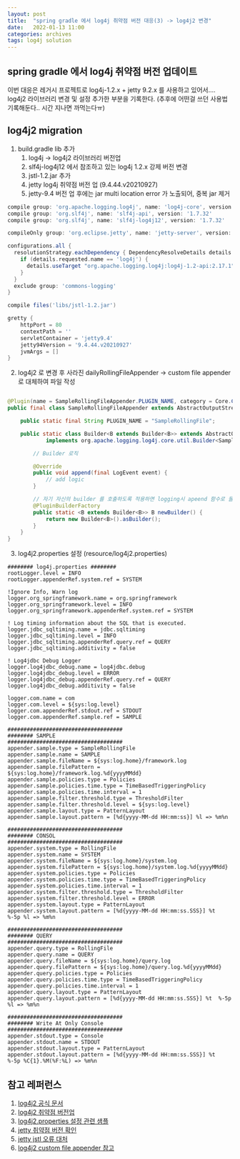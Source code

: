 ```yaml
---
layout: post
title:  "spring gradle 에서 log4j 취약점 버전 대응(3) -> log4j2 변경"
date:   2022-01-13 11:00
categories: archives
tags: log4j solution
---
```

## spring gradle 에서 log4j 취약점 버전 업데이트
이번 대응은 레거시 프로젝트로 log4j-1.2.x + jetty 9.2.x 를 사용하고 있어서....
log4j2 라이브러리 변경 및 설정 추가한 부분을 기록한다.
(추후에 어떤걸 쓰던 사용법 기록해둔다.. 시간 지나면 까먹는다ㅠ)


## log4j2 migration
1. build.gradle lib 추가
   1. log4j → log4j2 라이브러리 버전업
   2. slf4j-log4j12 에서 참조하고 있는 log4j 1.2.x 강제 버전 변경
   3. jstl-1.2.jar 추가
   4. jetty log4j 취약점 버전 업 (9.4.44.v20210927)
   5. jetty-9.4 버전 업 후에는 jar multi location error 가 노출되어, 중복 jar 제거
```groovy
compile group: 'org.apache.logging.log4j', name: 'log4j-core', version: '2.17.1'
compile group: 'org.slf4j', name: 'slf4j-api', version: '1.7.32'
compile group: 'org.slf4j', name: 'slf4j-log4j12', version: '1.7.32'

compileOnly group: 'org.eclipse.jetty', name: 'jetty-server', version: '9.4.44.v20210927'

configurations.all {
  resolutionStrategy.eachDependency { DependencyResolveDetails details ->
    if (details.requested.name == 'log4j') {
      details.useTarget "org.apache.logging.log4j:log4j-1.2-api:2.17.1"
    }
  }
  exclude group: 'commons-logging'
}

compile files('libs/jstl-1.2.jar')

gretty {
    httpPort = 80
    contextPath = ''
    servletContainer = 'jetty9.4'
    jetty94Version = '9.4.44.v20210927'
    jvmArgs = []
}

```

2. log4j2 로 변경 후 사라진 dailyRollingFileAppender → custom file appender 로 대체하여 파일 작성
```java

@Plugin(name = SampleRollingFileAppender.PLUGIN_NAME, category = Core.CATEGORY_NAME, elementType = Appender.ELEMENT_TYPE, printObject = true)
public final class SampleRollingFileAppender extends AbstractOutputStreamAppender<RollingFileManager> {

    public static final String PLUGIN_NAME = "SampleRollingFile";

    public static class Builder<B extends Builder<B>> extends AbstractOutputStreamAppender.Builder<B>
            implements org.apache.logging.log4j.core.util.Builder<SampleRollingFileAppender> {

        // Builder 로직

        @Override
        public void append(final LogEvent event) {
            // add logic
        }

        // 자기 자신의 builder 를 호출하도록 적용하면 logging시 apeend 함수로 들어옴
        @PluginBuilderFactory
        public static <B extends Builder<B>> B newBuilder() {
            return new Builder<B>().asBuilder();
        }
    }
}
```

3. log4j2.properties 설정 (resource/log4j2.properties)
```properties
######## log4j.properties ########
rootLogger.level = INFO
rootLogger.appenderRef.system.ref = SYSTEM

!Ignore Info, Warn log
logger.org_springframework.name = org.springframework
logger.org_springframework.level = INFO
logger.org_springframework.appenderRef.system.ref = SYSTEM

! Log timing information about the SQL that is executed.
logger.jdbc_sqltiming.name = jdbc.sqltiming
logger.jdbc_sqltiming.level = INFO
logger.jdbc_sqltiming.appenderRef.query.ref = QUERY
logger.jdbc_sqltiming.additivity = false

! Log4jdbc Debug Logger
logger.log4jdbc_debug.name = log4jdbc.debug
logger.log4jdbc_debug.level = ERROR
logger.log4jdbc_debug.appenderRef.query.ref = QUERY
logger.log4jdbc_debug.additivity = false

logger.com.name = com
logger.com.level = ${sys:log.level}
logger.com.appenderRef.stdout.ref = STDOUT
logger.com.appenderRef.sample.ref = SAMPLE

####################################
######## SAMPLE
####################################
appender.sample.type = SampleRollingFile
appender.sample.name = SAMPLE
appender.sample.fileName = ${sys:log.home}/framework.log
appender.sample.filePattern = ${sys:log.home}/framework.log.%d{yyyyMMdd}
appender.sample.policies.type = Policies
appender.sample.policies.time.type = TimeBasedTriggeringPolicy
appender.sample.policies.time.interval = 1
appender.sample.filter.threshold.type = ThresholdFilter
appender.sample.filter.threshold.level = ${sys:log.level}
appender.sample.layout.type = PatternLayout
appender.sample.layout.pattern = [%d{yyyy-MM-dd HH:mm:ss}] %l => %m%n

####################################
######## CONSOL
####################################
appender.system.type = RollingFile
appender.system.name = SYSTEM
appender.system.fileName = ${sys:log.home}/system.log
appender.system.filePattern = ${sys:log.home}/system.log.%d{yyyyMMdd}
appender.system.policies.type = Policies
appender.system.policies.time.type = TimeBasedTriggeringPolicy
appender.system.policies.time.interval = 1
appender.system.filter.threshold.type = ThresholdFilter
appender.system.filter.threshold.level = ERROR
appender.system.layout.type = PatternLayout
appender.system.layout.pattern = [%d{yyyy-MM-dd HH:mm:ss.SSS}] %t  %-5p %l => %m%n

####################################
######## QUERY
####################################
appender.query.type = RollingFile
appender.query.name = QUERY
appender.query.fileName = ${sys:log.home}/query.log
appender.query.filePattern = ${sys:log.home}/query.log.%d{yyyyMMdd}
appender.query.policies.type = Policies
appender.query.policies.time.type = TimeBasedTriggeringPolicy
appender.query.policies.time.interval = 1
appender.query.layout.type = PatternLayout
appender.query.layout.pattern = [%d{yyyy-MM-dd HH:mm:ss.SSS}] %t  %-5p %l => %m%n

####################################
######## Write At Only Console
####################################
appender.stdout.type = Console
appender.stdout.name = STDOUT
appender.stdout.layout.type = PatternLayout
appender.stdout.layout.pattern = [%d{yyyy-MM-dd HH:mm:ss.SSS}] %t  %-5p %C{1}.%M(%F:%L) => %m%n

```


## 참고 레퍼런스
1. [log4j2 공식 문서](https://logging.apache.org/log4j/2.x/manual/migration.html)
2. [log4j2 취약점 버전업](https://veneas.tistory.com/entry/Spring-Boot-%EC%8A%A4%ED%94%84%EB%A7%81-%EB%B6%80%ED%8A%B8-Log4J2-%EC%B7%A8%EC%95%BD%EC%A0%90-%EC%A1%B0%EC%B9%98-CVE-2021-44832)
3. [log4j2.properties 설정 관련 샘플](https://wfreud.tistory.com/266)  
4. [jetty 취약점 버전 확인](https://mvnrepository.com/artifact/org.eclipse.jetty/jetty-server/9.4.44.v20210927) 
5. [jetty jstl 오류 대처](https://stackoverflow.com/questions/2151075/cannot-load-jstl-taglib-within-embedded-jetty-server) 
6. [log4j2 custom file appender 참고](https://stackoverflow.com/questions/30412710/how-to-create-a-rolling-file-appender-plugin-in-log4j2)
